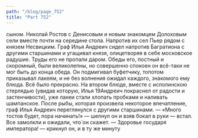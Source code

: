 ```yaml
---
path: "/blog/page_752"
title: "Part 752"
---
```


 сыном.
Николай Ростов с Денисовым и новым знакомцем Долоховым сели вместе почти на середине стола. Напротив их сел Пьер рядом с князем Несвицким. Граф Илья Андреич сидел напротив Багратиона с другими старшинами и угащивал князя, олицетворяя в себе московское радушие.
Труды его не пропали даром. Обеды его, постный и скоромный, были великолепны, но совершенно спокоен он всё-таки не мог быть до конца обеда. Он подмигивал буфетчику, топотом приказывал лакеям, и не без волнения ожидал каждого, знакомого ему блюда. Всё было прекрасно. На втором блюде, вместе с исполинскою стерлядью (увидав которую, Илья 19Андреич покраснел от радости и застенчивости), уже лакеи стали хлопать пробками и наливать шампанское. После рыбы, которая произвела некоторое впечатление, граф Илья Андреич переглянулся с другими старшинами. — «Много тостов будет, пора начинать!» — шепнул он и взяв бокал в руки — встал. Все замолкли и ожидали, что́ он скажет.
— Здоровье государя императора! — крикнул он, и в ту же минуту 
